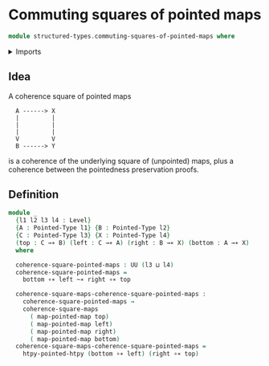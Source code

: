 # Commuting squares of pointed maps

```agda
module structured-types.commuting-squares-of-pointed-maps where
```

<details><summary>Imports</summary>

```agda
open import foundation.commuting-squares-of-maps
open import foundation.function-types
open import foundation.universe-levels

open import structured-types.pointed-homotopies
open import structured-types.pointed-maps
open import structured-types.pointed-types
```

</details>

## Idea

A coherence square of pointed maps

```text
  A ------> X
  |         |
  |         |
  |         |
  V         V
  B ------> Y
```

is a coherence of the underlying square of (unpointed) maps, plus a coherence
between the pointedness preservation proofs.

## Definition

```agda
module _
  {l1 l2 l3 l4 : Level}
  {A : Pointed-Type l1} {B : Pointed-Type l2}
  {C : Pointed-Type l3} {X : Pointed-Type l4}
  (top : C →∗ B) (left : C →∗ A) (right : B →∗ X) (bottom : A →∗ X)
  where

  coherence-square-pointed-maps : UU (l3 ⊔ l4)
  coherence-square-pointed-maps =
    bottom ∘∗ left ~∗ right ∘∗ top

  coherence-square-maps-coherence-square-pointed-maps :
    coherence-square-pointed-maps →
    coherence-square-maps
      ( map-pointed-map top)
      ( map-pointed-map left)
      ( map-pointed-map right)
      ( map-pointed-map bottom)
  coherence-square-maps-coherence-square-pointed-maps =
    htpy-pointed-htpy (bottom ∘∗ left) (right ∘∗ top)
```
